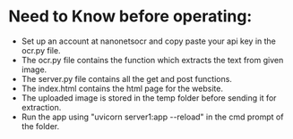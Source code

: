 # Need to Know before operating:
* Set up an account at nanonetsocr and copy paste your api key in the ocr.py file.
* The ocr.py file contains the function which extracts the text from given image.
* The server.py file contains all the get and post functions.
* The index.html contains the html page for the website.
* The uploaded image is stored in the temp folder before sending it for extraction.
* Run the app using "uvicorn server1:app --reload" in the cmd prompt of the folder.
